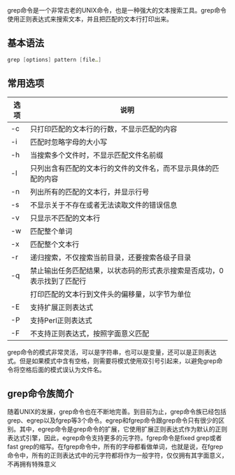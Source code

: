 grep命令是一个非常古老的UNIX命令，也是一种强大的文本搜索工具。grep命令使用正则表达式来搜索文本，并且把匹配的文本行打印出来。

## 基本语法

```powershell
grep [options] pattern [file…]
```



## 常用选项

| 选项 | 说明                                                         |
| ---- | ------------------------------------------------------------ |
| -c   | 只打印匹配的文本行的行数，不显示匹配的内容                   |
| -i   | 匹配时忽略字母的大小写                                       |
| -h   | 当搜索多个文件时，不显示匹配文件名前缀                       |
| -l   | 只列出含有匹配的文本行的文件的文件名，而不显示具体的匹配的内容 |
| -n   | 列出所有的匹配的文本行，并显示行号                           |
| -s   | 不显示关于不存在或者无法读取文件的错误信息                   |
| -v   | 只显示不匹配的文本行                                         |
| -w   | 匹配整个单词                                                 |
| -x   | 匹配整个文本行                                               |
| -r   | 递归搜索，不仅搜索当前目录，还要搜索各级子目录               |
| -q   | 禁止输出任务匹配结果，以状态码的形式表示搜索是否成功，0表示找到了匹配行 |
|      | 打印匹配的文本行到文件头的偏移量，以字节为单位               |
| -E   | 支持扩展正则表达式                                           |
| -P   | 支持Perl正则表达式                                           |
| -F   | 不支持正则表达式，按照字面意义匹配                           |

grep命令的模式非常灵活，可以是字符串，也可以是变量，还可以是正则表达式。但是如果模式中含有空格，则需要将模式使用双引号引起来，以避免grep命令将空格后面的模式误认为文件名。



## grep命令族简介

随着UNIX的发展，grep命令也在不断地完善。到目前为止，grep命令族已经包括grep、egrep以及fgrep等3个命令。egrep和fgrep命令跟grep命令只有很少的区别。其中，egrep命令是grep命令的扩展，它使用扩展正则表达式作为默认的正则表达式引擎，因此，egrep命令支持更多的元字符。fgrep命令是fixed grep或者fast grep的缩写。在fgrep命令中，所有的字母都看做单词，也就是说，在fgrep命令中，所有的正则表达式中的元字符都将作为一般字符，仅仅拥有其字面意义，不再拥有特殊意义



